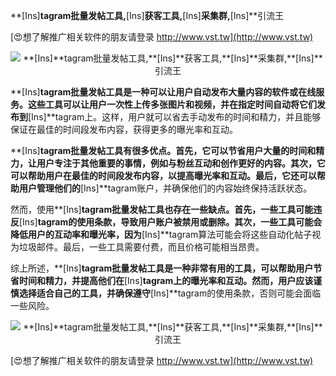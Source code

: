 **[Ins]**tagram批量发帖工具,**[Ins]**获客工具,**[Ins]**采集群,**[Ins]**引流王

[😍想了解推广相关软件的朋友请登录 http://www.vst.tw](http://www.vst.tw)

 <center><img src="https://vst.tw/MP4/tuiguang/png/1.png" alt="**[Ins]**tagram批量发帖工具,**[Ins]**获客工具,**[Ins]**采集群,**[Ins]**引流王"></center>

**[Ins]**tagram批量发帖工具是一种可以让用户自动发布大量内容的软件或在线服务。这些工具可以让用户一次性上传多张图片和视频，并在指定时间自动将它们发布到**[Ins]**tagram上。这样，用户就可以省去手动发布的时间和精力，并且能够保证在最佳的时间段发布内容，获得更多的曝光率和互动。

**[Ins]**tagram批量发帖工具有很多优点。首先，它可以节省用户大量的时间和精力，让用户专注于其他重要的事情，例如与粉丝互动和创作更好的内容。其次，它可以帮助用户在最佳的时间段发布内容，以提高曝光率和互动。最后，它还可以帮助用户管理他们的**[Ins]**tagram账户，并确保他们的内容始终保持活跃状态。

然而，使用**[Ins]**tagram批量发帖工具也存在一些缺点。首先，一些工具可能违反**[Ins]**tagram的使用条款，导致用户账户被禁用或删除。其次，一些工具可能会降低用户的互动率和曝光率，因为**[Ins]**tagram算法可能会将这些自动化帖子视为垃圾邮件。最后，一些工具需要付费，而且价格可能相当昂贵。

综上所述，**[Ins]**tagram批量发帖工具是一种非常有用的工具，可以帮助用户节省时间和精力，并提高他们在**[Ins]**tagram上的曝光率和互动。然而，用户应该谨慎选择适合自己的工具，并确保遵守**[Ins]**tagram的使用条款，否则可能会面临一些风险。

 <center><img src="https://vst.tw/MP4/tuiguang/png/1.png" alt="**[Ins]**tagram批量发帖工具,**[Ins]**获客工具,**[Ins]**采集群,**[Ins]**引流王"></center>

[😍想了解推广相关软件的朋友请登录 http://www.vst.tw](http://www.vst.tw)



